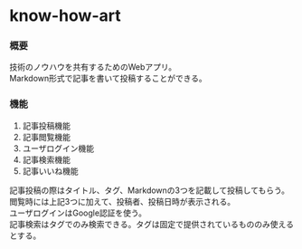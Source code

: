 # know-how-art

### 概要
技術のノウハウを共有するためのWebアプリ。  
Markdown形式で記事を書いて投稿することができる。  

### 機能
1. 記事投稿機能
1. 記事閲覧機能
1. ユーザログイン機能
1. 記事検索機能
1. 記事いいね機能

記事投稿の際はタイトル、タグ、Markdownの3つを記載して投稿してもらう。  
閲覧時には上記3つに加えて、投稿者、投稿日時が表示される。  
ユーザログインはGoogle認証を使う。  
記事検索はタグでのみ検索できる。タグは固定で提供されているもののみ使えるとする。

